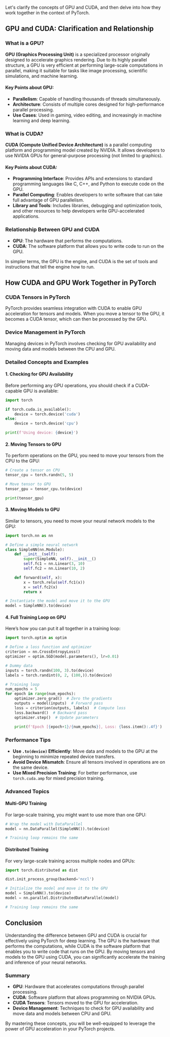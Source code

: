 Let's clarify the concepts of GPU and CUDA, and then delve into how they work together in the context of PyTorch.

## GPU and CUDA: Clarification and Relationship

### What is a GPU?

**GPU (Graphics Processing Unit)** is a specialized processor originally designed to accelerate graphics rendering. Due to its highly parallel structure, a GPU is very efficient at performing large-scale computations in parallel, making it suitable for tasks like image processing, scientific simulations, and machine learning.

#### Key Points about GPU:
- **Parallelism**: Capable of handling thousands of threads simultaneously.
- **Architecture**: Consists of multiple cores designed for high-performance parallel processing.
- **Use Cases**: Used in gaming, video editing, and increasingly in machine learning and deep learning.

### What is CUDA?

**CUDA (Compute Unified Device Architecture)** is a parallel computing platform and programming model created by NVIDIA. It allows developers to use NVIDIA GPUs for general-purpose processing (not limited to graphics).

#### Key Points about CUDA:
- **Programming Interface**: Provides APIs and extensions to standard programming languages like C, C++, and Python to execute code on the GPU.
- **Parallel Computing**: Enables developers to write software that can take full advantage of GPU parallelism.
- **Library and Tools**: Includes libraries, debugging and optimization tools, and other resources to help developers write GPU-accelerated applications.

### Relationship Between GPU and CUDA

- **GPU**: The hardware that performs the computations.
- **CUDA**: The software platform that allows you to write code to run on the GPU.

In simpler terms, the GPU is the engine, and CUDA is the set of tools and instructions that tell the engine how to run.

## How CUDA and GPU Work Together in PyTorch

### CUDA Tensors in PyTorch

PyTorch provides seamless integration with CUDA to enable GPU acceleration for tensors and models. When you move a tensor to the GPU, it becomes a CUDA tensor, which can then be processed by the GPU.

### Device Management in PyTorch

Managing devices in PyTorch involves checking for GPU availability and moving data and models between the CPU and GPU.

### Detailed Concepts and Examples

#### 1. Checking for GPU Availability

Before performing any GPU operations, you should check if a CUDA-capable GPU is available:

```python
import torch

if torch.cuda.is_available():
    device = torch.device('cuda')
else:
    device = torch.device('cpu')

print(f'Using device: {device}')
```

#### 2. Moving Tensors to GPU

To perform operations on the GPU, you need to move your tensors from the CPU to the GPU:

```python
# Create a tensor on CPU
tensor_cpu = torch.randn(5, 5)

# Move tensor to GPU
tensor_gpu = tensor_cpu.to(device)

print(tensor_gpu)
```

#### 3. Moving Models to GPU

Similar to tensors, you need to move your neural network models to the GPU:

```python
import torch.nn as nn

# Define a simple neural network
class SimpleNN(nn.Module):
    def __init__(self):
        super(SimpleNN, self).__init__()
        self.fc1 = nn.Linear(3, 10)
        self.fc2 = nn.Linear(10, 2)

    def forward(self, x):
        x = torch.relu(self.fc1(x))
        x = self.fc2(x)
        return x

# Instantiate the model and move it to the GPU
model = SimpleNN().to(device)
```

#### 4. Full Training Loop on GPU

Here’s how you can put it all together in a training loop:

```python
import torch.optim as optim

# Define a loss function and optimizer
criterion = nn.CrossEntropyLoss()
optimizer = optim.SGD(model.parameters(), lr=0.01)

# Dummy data
inputs = torch.randn(100, 3).to(device)
labels = torch.randint(0, 2, (100,)).to(device)

# Training loop
num_epochs = 5
for epoch in range(num_epochs):
    optimizer.zero_grad()  # Zero the gradients
    outputs = model(inputs)  # Forward pass
    loss = criterion(outputs, labels)  # Compute loss
    loss.backward()  # Backward pass
    optimizer.step()  # Update parameters
    
    print(f'Epoch [{epoch+1}/{num_epochs}], Loss: {loss.item():.4f}')
```

### Performance Tips

- **Use `.to(device)` Efficiently**: Move data and models to the GPU at the beginning to minimize repeated device transfers.
- **Avoid Device Mismatch**: Ensure all tensors involved in operations are on the same device.
- **Use Mixed Precision Training**: For better performance, use `torch.cuda.amp` for mixed precision training.

### Advanced Topics

#### Multi-GPU Training

For large-scale training, you might want to use more than one GPU:

```python
# Wrap the model with DataParallel
model = nn.DataParallel(SimpleNN()).to(device)

# Training loop remains the same
```

#### Distributed Training

For very large-scale training across multiple nodes and GPUs:

```python
import torch.distributed as dist

dist.init_process_group(backend='nccl')

# Initialize the model and move it to the GPU
model = SimpleNN().to(device)
model = nn.parallel.DistributedDataParallel(model)

# Training loop remains the same
```

## Conclusion

Understanding the difference between GPU and CUDA is crucial for effectively using PyTorch for deep learning. The GPU is the hardware that performs the computations, while CUDA is the software platform that enables you to write code that runs on the GPU. By moving tensors and models to the GPU using CUDA, you can significantly accelerate the training and inference of your neural networks.

### Summary

- **GPU**: Hardware that accelerates computations through parallel processing.
- **CUDA**: Software platform that allows programming on NVIDIA GPUs.
- **CUDA Tensors**: Tensors moved to the GPU for acceleration.
- **Device Management**: Techniques to check for GPU availability and move data and models between CPU and GPU.

By mastering these concepts, you will be well-equipped to leverage the power of GPU acceleration in your PyTorch projects.
